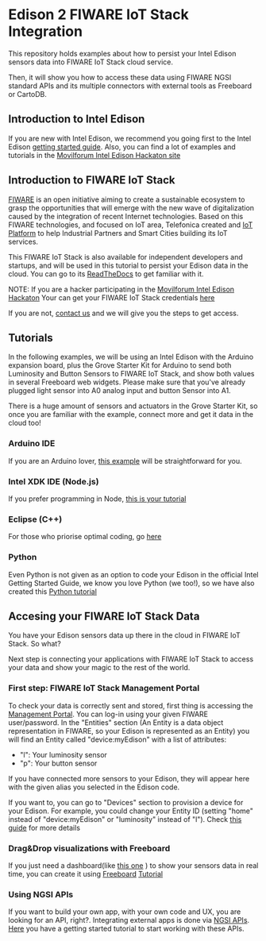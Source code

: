 # Edison 2 FIWARE IoT Stack Integration
This repository holds examples about how to persist your Intel Edison sensors data into FIWARE IoT Stack cloud service.

Then, it will show you how to access these data using FIWARE NGSI standard APIs and its multiple connectors with external tools as Freeboard or CartoDB.

## Introduction to Intel Edison
If you are new with Intel Edison, we recommend you going first to the Intel Edison [getting started guide](https://software.intel.com/es-es/iot/library/edison-getting-started). Also, you can find a lot of examples and tutorials in the [Movilforum Intel Edison Hackaton site](http://movilforum.com/unete-con-movilforum-al-reto-intel-edison-2015)

## Introduction to FIWARE IoT Stack
[FIWARE](https://www.fiware.org/) is an open initiative aiming to create a sustainable ecosystem to grasp the opportunities that will emerge with the new wave of digitalization caused by the integration of recent Internet technologies. Based on this FIWARE technologies, and focused on IoT area, Telefonica created and [IoT Platform](http://iot.tid.es) to help Industrial Partners and Smart Cities building its IoT services. 

This FIWARE IoT Stack is also available for independent developers and startups, and will be used in this tutorial to persist your Edison data in the cloud. You can go to its [ReadTheDocs](http://fiware-iot-stack.readthedocs.org/en/latest/index.html) to get familiar with it. 

NOTE: If you are a hacker participating in the [Movilforum Intel Edison Hackaton](http://movilforum.com/unete-con-movilforum-al-reto-intel-edison-2015) Your can get your FIWARE IoT Stack credentials [here](http://xxx.com)

If you are not, [contact us](mailto:iot_support@tid.es) and we will give you the steps to get access.

## Tutorials
In the following examples, we will be using an Intel Edison with the Arduino expansion board,
plus the Grove Starter Kit for Arduino to send both Luminosity and Button Sensors to FIWARE IoT Stack,
and show both values in several Freeboard web widgets. Please make sure that you've already plugged light sensor into A0 analog input and button Sensor into A1.

There is a huge amount of sensors and actuators in the Grove Starter Kit, so once you are familiar with the example, connect more and get it data in the cloud too!

### Arduino IDE
If you are an Arduino lover, [this example](https://github.com/telefonicaid/fiware-edison/tree/develop/arduino) will be straightforward for you.

### Intel XDK IDE (Node.js)
If you prefer programming in Node, [this is your tutorial](https://github.com/telefonicaid/fiware-edison/tree/develop/nodejs)

### Eclipse (C++)
For those who priorise optimal coding, go [here](https://github.com/telefonicaid/fiware-edison/tree/develop/cplusplus)

### Python
Even Python is not given as an option to code your Edison in the official Intel Getting Started Guide, we know you love Python (we too!), so we have also created this [Python tutorial](https://github.com/telefonicaid/fiware-edison/new/develop/python)

## Accesing your FIWARE IoT Stack Data
You have your Edison sensors data up there in the cloud in FIWARE IoT Stack. So what?

Next step is connecting your applications with FIWARE IoT Stack to access your data and show your magic to the rest of the world.

### First step: FIWARE IoT Stack Management Portal
To check your data is correctly sent and stored, first thing is accessing the [Management Portal](http://test.ttcloud.net:8008). You can log-in using your given FIWARE user/password. In the "Entities" section (An Entity is a data object representation in FIWARE, so your Edison is represented as an Entity) you will find an Entity called "device:myEdison" with a list of attributes:
* "l": Your luminosity sensor
* "p": Your button sensor

If you have connected more sensors to your Edison, they will appear here with the given alias you selected in the Edison code.

If you want to, you can go to "Devices" section to provision a device for your Edison. For example, you could change your Entity ID (setting "home" instead of "device:myEdison" or "luminosity" instead of "l"). Check [this guide](http://fiware-iot-stack.readthedocs.org/en/latest/quickguide/index.html#step-2-see-data) for more details

### Drag&Drop visualizations with Freeboard
If you just need a dashboard(like [this one](https://freeboard.io/board/0cYCHY) ) to show your sensors data in real time, you can create it using [Freeboard](https://freeboard.io)
[Tutorial](http://fiware-iot-stack.readthedocs.org/en/latest/quickguide/index.html#step-4-show-in-a-dashboard)

### Using NGSI APIs
If you want to build your own app, with your own code and UX, you are looking for an API, right?. Integrating external apps is done via [NGSI APIs](https://forge.fiware.org/plugins/mediawiki/wiki/fiware/index.php?title=Publish/Subscribe_Broker_-_Orion_Context_Broker_-_User_and_Programmers_Guide). [Here](http://fiware-iot-stack.readthedocs.org/en/latest/quickguide/index.html#step-3-get-data)
you have a getting started tutorial to start working with these APIs.
